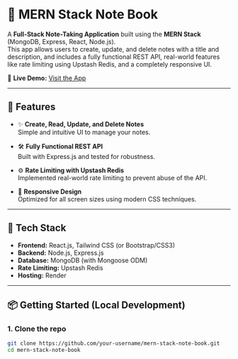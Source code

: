 # 📝 MERN Stack Note Book

A **Full-Stack Note-Taking Application** built using the **MERN Stack** (MongoDB, Express, React, Node.js).  
This app allows users to create, update, and delete notes with a title and description, and includes a fully functional REST API, real-world features like rate limiting using Upstash Redis, and a completely responsive UI.

🔗 **Live Demo:** [Visit the App](https://mern-stack-note-book-1.onrender.com)

---

## 🚀 Features

- ✨ **Create, Read, Update, and Delete Notes**  
  Simple and intuitive UI to manage your notes.
  
- 🛠️ **Fully Functional REST API**  
  Built with Express.js and tested for robustness.
  
- ⚙️ **Rate Limiting with Upstash Redis**  
  Implemented real-world rate limiting to prevent abuse of the API.

- 📱 **Responsive Design**  
  Optimized for all screen sizes using modern CSS techniques.

---

## 🧰 Tech Stack

- **Frontend:** React.js, Tailwind CSS (or Bootstrap/CSS3)
- **Backend:** Node.js, Express.js
- **Database:** MongoDB (with Mongoose ODM)
- **Rate Limiting:** Upstash Redis
- **Hosting:** Render

---

## 📦 Getting Started (Local Development)

### 1. Clone the repo
```bash
git clone https://github.com/your-username/mern-stack-note-book.git
cd mern-stack-note-book
